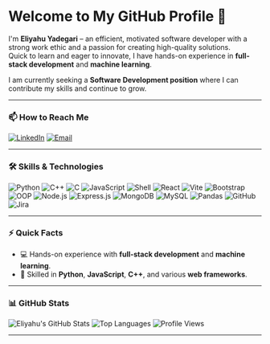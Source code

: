 # Welcome to My GitHub Profile 👋

I'm **Eliyahu Yadegari** – an efficient, motivated software developer with a strong work ethic and a passion for creating high-quality solutions.  
Quick to learn and eager to innovate, I have hands-on experience in **full-stack development** and **machine learning**.

I am currently seeking a **Software Development position** where I can contribute my skills and continue to grow.

---

### 📫 How to Reach Me
[![LinkedIn](https://img.shields.io/badge/LinkedIn-0A66C2?style=for-the-badge&logo=linkedin&logoColor=white)](https://www.linkedin.com/in/eliyahu-yadegari/)
[![Email](https://img.shields.io/badge/Email-D14836?style=for-the-badge&logo=gmail&logoColor=white)](mailto:yadgare10@gmail.com)

---

### 🛠️ Skills & Technologies
![Python](https://img.shields.io/badge/-Python-3776AB?style=flat-square&logo=python&logoColor=white)
![C++](https://img.shields.io/badge/-C++-00599C?style=flat-square&logo=c%2B%2B&logoColor=white)
![C](https://img.shields.io/badge/-C-A8B9CC?style=flat-square&logo=c&logoColor=black)
![JavaScript](https://img.shields.io/badge/-JavaScript-F7DF1E?style=flat-square&logo=javascript&logoColor=black)
![Shell](https://img.shields.io/badge/-Shell-89E051?style=flat-square&logo=gnubash&logoColor=white)
![React](https://img.shields.io/badge/-React-61DAFB?style=flat-square&logo=react&logoColor=black)
![Vite](https://img.shields.io/badge/-Vite-646CFF?style=flat-square&logo=vite&logoColor=white)
![Bootstrap](https://img.shields.io/badge/-Bootstrap-7952B3?style=flat-square&logo=bootstrap&logoColor=white)
![OOP](https://img.shields.io/badge/-OOP-7C4DFF?style=flat-square&logo=atom&logoColor=white)
![Node.js](https://img.shields.io/badge/-Node.js-339933?style=flat-square&logo=node.js&logoColor=white)
![Express.js](https://img.shields.io/badge/-Express.js-000000?style=flat-square&logo=express&logoColor=white)
![MongoDB](https://img.shields.io/badge/-MongoDB-47A248?style=flat-square&logo=mongodb&logoColor=white)
![MySQL](https://img.shields.io/badge/-MySQL-4479A1?style=flat-square&logo=mysql&logoColor=white)
![Pandas](https://img.shields.io/badge/-Pandas-150458?style=flat-square&logo=pandas&logoColor=white)
![GitHub](https://img.shields.io/badge/-GitHub-181717?style=flat-square&logo=github&logoColor=white)
![Jira](https://img.shields.io/badge/-Jira-0052CC?style=flat-square&logo=jira&logoColor=white)

---

### ⚡ Quick Facts
- 💻 Hands-on experience with **full-stack development** and **machine learning**.
- 🤖 Skilled in **Python**, **JavaScript**, **C++**, and various **web frameworks**.

---

### 📊 GitHub Stats
![Eliyahu's GitHub Stats](https://github-readme-stats.vercel.app/api?username=EliyahuYadegari&show_icons=true&theme=radical)
![Top Languages](https://github-readme-stats.vercel.app/api/top-langs/?username=EliyahuYadegari&layout=compact&theme=radical)
![Profile Views](https://komarev.com/ghpvc/?username=EliyahuYadegari&color=blue&style=flat-square)

---
